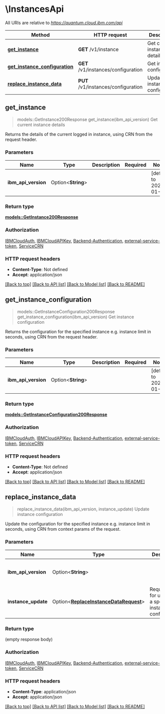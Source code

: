# \InstancesApi

All URIs are relative to *https://quantum.cloud.ibm.com/api*

Method | HTTP request | Description
------------- | ------------- | -------------
[**get_instance**](InstancesApi.md#get_instance) | **GET** /v1/instance | Get current instance details
[**get_instance_configuration**](InstancesApi.md#get_instance_configuration) | **GET** /v1/instances/configuration | Get instance configuration
[**replace_instance_data**](InstancesApi.md#replace_instance_data) | **PUT** /v1/instances/configuration | Update instance configuration



## get_instance

> models::GetInstance200Response get_instance(ibm_api_version)
Get current instance details

Returns the details of the current logged in instance, using CRN from the request header.

### Parameters


Name | Type | Description  | Required | Notes
------------- | ------------- | ------------- | ------------- | -------------
**ibm_api_version** | Option<**String**> |  |  |[default to 2025-01-01]

### Return type

[**models::GetInstance200Response**](get_instance_200_response.md)

### Authorization

[IBMCloudAuth](../README.md#IBMCloudAuth), [IBMCloudAPIKey](../README.md#IBMCloudAPIKey), [Backend-Authentication](../README.md#Backend-Authentication), [external-service-token](../README.md#external-service-token), [ServiceCRN](../README.md#ServiceCRN)

### HTTP request headers

- **Content-Type**: Not defined
- **Accept**: application/json

[[Back to top]](#) [[Back to API list]](../README.md#documentation-for-api-endpoints) [[Back to Model list]](../README.md#documentation-for-models) [[Back to README]](../README.md)


## get_instance_configuration

> models::GetInstanceConfiguration200Response get_instance_configuration(ibm_api_version)
Get instance configuration

Returns the configuration for the specified instance e.g. instance limit in seconds, using CRN from the request header.

### Parameters


Name | Type | Description  | Required | Notes
------------- | ------------- | ------------- | ------------- | -------------
**ibm_api_version** | Option<**String**> |  |  |[default to 2025-01-01]

### Return type

[**models::GetInstanceConfiguration200Response**](get_instance_configuration_200_response.md)

### Authorization

[IBMCloudAuth](../README.md#IBMCloudAuth), [IBMCloudAPIKey](../README.md#IBMCloudAPIKey), [Backend-Authentication](../README.md#Backend-Authentication), [external-service-token](../README.md#external-service-token), [ServiceCRN](../README.md#ServiceCRN)

### HTTP request headers

- **Content-Type**: Not defined
- **Accept**: application/json

[[Back to top]](#) [[Back to API list]](../README.md#documentation-for-api-endpoints) [[Back to Model list]](../README.md#documentation-for-models) [[Back to README]](../README.md)


## replace_instance_data

> replace_instance_data(ibm_api_version, instance_update)
Update instance configuration

Update the configuration for the specified instance e.g. instance limit in seconds, using CRN from context params of the request.

### Parameters


Name | Type | Description  | Required | Notes
------------- | ------------- | ------------- | ------------- | -------------
**ibm_api_version** | Option<**String**> |  |  |[default to 2025-01-01]
**instance_update** | Option<[**ReplaceInstanceDataRequest**](ReplaceInstanceDataRequest.md)> | Request body for updating a specified instance configuration. |  |

### Return type

 (empty response body)

### Authorization

[IBMCloudAuth](../README.md#IBMCloudAuth), [IBMCloudAPIKey](../README.md#IBMCloudAPIKey), [Backend-Authentication](../README.md#Backend-Authentication), [external-service-token](../README.md#external-service-token), [ServiceCRN](../README.md#ServiceCRN)

### HTTP request headers

- **Content-Type**: application/json
- **Accept**: application/json

[[Back to top]](#) [[Back to API list]](../README.md#documentation-for-api-endpoints) [[Back to Model list]](../README.md#documentation-for-models) [[Back to README]](../README.md)

